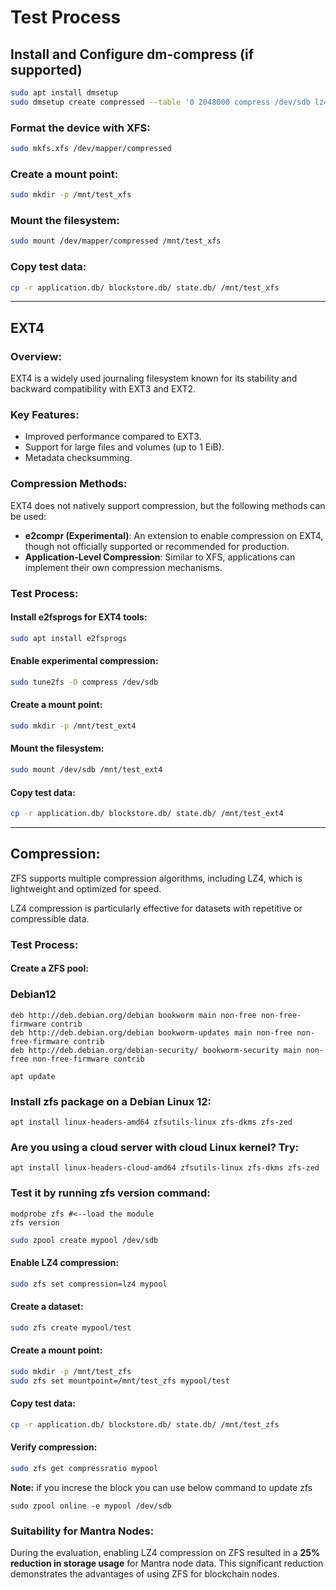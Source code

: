 # Test Process

## Install and Configure dm-compress (if supported)

```bash
sudo apt install dmsetup
sudo dmsetup create compressed --table '0 2048000 compress /dev/sdb lz4'
```

### Format the device with XFS:

```bash
sudo mkfs.xfs /dev/mapper/compressed
```

### Create a mount point:

```bash
sudo mkdir -p /mnt/test_xfs
```

### Mount the filesystem:

```bash
sudo mount /dev/mapper/compressed /mnt/test_xfs
```

### Copy test data:

```bash
cp -r application.db/ blockstore.db/ state.db/ /mnt/test_xfs
```

---

## EXT4

### Overview:

EXT4 is a widely used journaling filesystem known for its stability and backward compatibility with EXT3 and EXT2.

### Key Features:

- Improved performance compared to EXT3.
- Support for large files and volumes (up to 1 EiB).
- Metadata checksumming.

### Compression Methods:

EXT4 does not natively support compression, but the following methods can be used:

- **e2compr (Experimental)**: An extension to enable compression on EXT4, though not officially supported or recommended for production.
- **Application-Level Compression**: Similar to XFS, applications can implement their own compression mechanisms.

### Test Process:

#### Install e2fsprogs for EXT4 tools:

```bash
sudo apt install e2fsprogs
```

#### Enable experimental compression:

```bash
sudo tune2fs -O compress /dev/sdb
```

#### Create a mount point:

```bash
sudo mkdir -p /mnt/test_ext4
```

#### Mount the filesystem:

```bash
sudo mount /dev/sdb /mnt/test_ext4
```

#### Copy test data:

```bash
cp -r application.db/ blockstore.db/ state.db/ /mnt/test_ext4
```

---

## Compression:

ZFS supports multiple compression algorithms, including LZ4, which is lightweight and optimized for speed.

LZ4 compression is particularly effective for datasets with repetitive or compressible data.

### Test Process:

#### Create a ZFS pool:

### Debian12


```
deb http://deb.debian.org/debian bookworm main non-free non-free-firmware contrib
deb http://deb.debian.org/debian bookworm-updates main non-free non-free-firmware contrib
deb http://deb.debian.org/debian-security/ bookworm-security main non-free non-free-firmware contrib
```


```
apt update

```

### Install zfs package on a Debian Linux 12:

```
apt install linux-headers-amd64 zfsutils-linux zfs-dkms zfs-zed
```

### Are you using a cloud server with cloud Linux kernel? Try:

```
apt install linux-headers-cloud-amd64 zfsutils-linux zfs-dkms zfs-zed

```


### Test it by running zfs version command:

```
modprobe zfs #<--load the module
zfs version

```




```bash
sudo zpool create mypool /dev/sdb
```

#### Enable LZ4 compression:

```bash
sudo zfs set compression=lz4 mypool
```

#### Create a dataset:

```bash
sudo zfs create mypool/test
```

#### Create a mount point:

```bash
sudo mkdir -p /mnt/test_zfs
sudo zfs set mountpoint=/mnt/test_zfs mypool/test
```

#### Copy test data:

```bash
cp -r application.db/ blockstore.db/ state.db/ /mnt/test_zfs
```

#### Verify compression:

```bash
sudo zfs get compressratio mypool
```

**Note:** if you increse the block you can use below command to update zfs 

```
sudo zpool online -e mypool /dev/sdb
```
### Suitability for Mantra Nodes:

During the evaluation, enabling LZ4 compression on ZFS resulted in a **25% reduction in storage usage** for Mantra node data. This significant reduction demonstrates the advantages of using ZFS for blockchain nodes.



